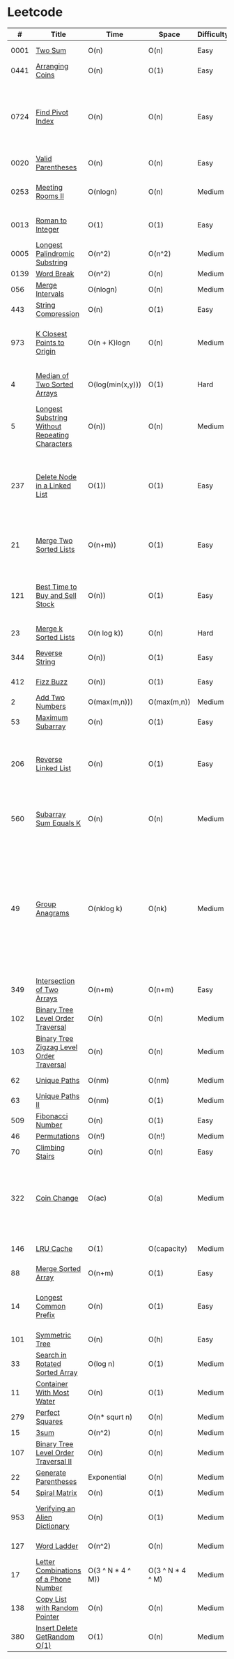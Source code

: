 # Leetcode

| #    | Title               |  Time           |  Space           | Difficulty           | Notes                  | 
|-------|-------------------- | --------------- | -----------------| ---------------   | --------------------------|
| 0001  |[Two Sum](https://leetcode.com/problems/two-sum/)|O(n)|O(n) |Easy| One-pass Hash Table                    |
| 0441  |[Arranging Coins](https://leetcode.com/problems/arranging-coins/)|O(n)|O(1) |Easy| General For Loop       |
| 0724  |[Find Pivot Index](https://leetcode.com/problems/find-pivot-index/)|O(n)|O(n) |Easy| Calculate left sum and right sum for each index. Return the index where left sum = right sum       |
| 0020  |[Valid Parentheses](https://leetcode.com/problems/valid-parentheses/)|O(n)|O(n) |Easy| Stack |
| 0253  |[Meeting Rooms II](https://leetcode.com/problems/meeting-rooms-ii/)|O(nlogn)|O(n) |Medium| Implement min-heap using PriorityQueue|
| 0013  |[Roman to Integer](https://leetcode.com/problems/roman-to-integer/)|O(1)|O(1) |Easy| Linear scan from left to right |
| 0005  |[Longest Palindromic Substring](https://leetcode.com/problems/longest-palindromic-substring/)|O(n^2)|O(n^2) |Medium| |
| 0139  |[Word Break](https://leetcode.com/problems/word-break/)|O(n^2)|O(n) |Medium| |
| 056  |[Merge Intervals](https://leetcode.com/problems/merge-intervals/)|O(nlogn)|O(n) |Medium| |
| 443  |[String Compression](https://leetcode.com/problems/string-compression/)|O(n)|O(1) |Easy| |
| 973  |[K Closest Points to Origin](https://leetcode.com/problems/k-closest-points-to-origin/)|O(n + K)logn|O(n) |Medium| Use TreeMap, distance as key and an arrayList of points|
| 4  |[Median of Two Sorted Arrays](https://leetcode.com/problems/median-of-two-sorted-arrays/)|O(log(min(x,y)))|O(1) |Hard| x and y are the lengths of two input arrays|
| 5  |[Longest Substring Without Repeating Characters](https://leetcode.com/problems/longest-substring-without-repeating-characters/)|O(n))|O(n) |Medium| Sliding window and hash set|
| 237  |[Delete Node in a Linked List](https://leetcode.com/problems/delete-node-in-a-linked-list/)|O(1))|O(1) |Easy|  Copy next node's data to the current node and adjust the next pointer of the current node|
| 21  |[Merge Two Sorted Lists](https://leetcode.com/problems/merge-two-sorted-lists/)|O(n+m))|O(1) |Easy|  n and m is the number of nodes in the given linked lists|
| 121  |[Best Time to Buy and Sell Stock](https://leetcode.com/problems/best-time-to-buy-and-sell-stock/)|O(n))|O(1) |Easy| Keep track of min price seen till date and calculate the profit for ith day|
| 23  |[ Merge k Sorted Lists](https://leetcode.com/problems/merge-k-sorted-lists/)|O(n log k))|O(n) |Hard| Use min heap|
| 344  |[Reverse String](https://leetcode.com/problems/reverse-string/)|O(n))|O(1) |Easy| 2 pointers in opposite direction|
| 412  |[Fizz Buzz](https://leetcode.com/problems/fizz-buzz/)|O(n))|O(1) |Easy| String concatenation|
| 2  |[Add Two Numbers](https://leetcode.com/problems/add-two-numbers/)|O(max(m,n)))|O(max(m,n)) |Medium| |
| 53  |[Maximum Subarray](https://leetcode.com/problems/maximum-subarray/)|O(n)|O(1) |Easy| Kadane's algorithm |
| 206  |[Reverse Linked List](https://leetcode.com/problems/reverse-linked-list/)|O(n)|O(1) |Easy| Temporarily store next node's pointer, point head to a previous dummy node |
| 560  |[Subarray Sum Equals K](https://leetcode.com/problems/subarray-sum-equals-k/)|O(n)|O(n) |Medium| Store frequency map of ebery sum seen till now |
| 49  |[Group Anagrams](https://leetcode.com/problems/group-anagrams/)|O(nklog k)|O(nk) |Medium| n is the length of input array and k is the maximum length of string , sort every string and put it as a key in HashMap and put all matching strings in its corresponding list |
| 349  |[Intersection of Two Arrays](https://leetcode.com/problems/intersection-of-two-arrays/)|O(n+m)|O(n+m) |Easy| Hashset|
| 102  |[Binary Tree Level Order Traversal](https://leetcode.com/problems/binary-tree-level-order-traversal/)|O(n)|O(n) |Medium| Queue and ArrayList|
| 103  |[Binary Tree Zigzag Level Order Traversal](https://leetcode.com/problems/binary-tree-zigzag-level-order-traversal/)|O(n)|O(n) |Medium| 2 Stacks|
| 62  |[Unique Paths](https://leetcode.com/problems/unique-paths/)|O(nm)|O(nm) |Medium| Dynamic programming|
| 63  |[Unique Paths II](https://leetcode.com/problems/unique-paths-ii/)|O(nm)|O(1) |Medium| Dynamic programming|
| 509  |[Fibonacci Number](https://leetcode.com/problems/fibonacci-number/)|O(n)|O(1) |Easy| Dynamic programming|
| 46  |[Permutations](https://leetcode.com/problems/permutations/)|O(n!)|O(n!) |Medium| Recursion|
| 70  |[Climbing Stairs](https://leetcode.com/problems/climbing-stairs/)|O(n)|O(n) |Easy| Dynamic programming|
| 322  |[Coin Change](https://leetcode.com/problems/coin-change/)|O(ac)|O(a) |Medium| a = amount to make change for, c is number of coins provided, Dynamic programming|
| 146  |[LRU Cache](https://leetcode.com/problems/lru-cache/)|O(1)|O(capacity) |Medium| Hashmap and doubly linked list|
| 88 |[Merge Sorted Array](https://leetcode.com/problems/merge-sorted-array/)|O(n+m)|O(1) |Easy| Two pointers|
| 14 |[Longest Common Prefix](https://leetcode.com/problems/longest-common-prefix/)|O(n)|O(1) |Easy| 1st string is prefix, reduce prefix until indexOf returns 1|
| 101 |[Symmetric Tree](https://leetcode.com/problems/symmetric-tree/)|O(n)|O(h) |Easy| |
| 33 |[Search in Rotated Sorted Array](https://leetcode.com/problems/search-in-rotated-sorted-array/)|O(log n)|O(1) |Medium| Binary search |
| 11 |[Container With Most Water](https://leetcode.com/problems/container-with-most-water/)|O(n)|O(1) |Medium| Two pointers |
| 279 |[Perfect Squares](https://leetcode.com/problems/perfect-squares/)|O(n* squrt n)|O(n) |Medium| Dynamic programming |
| 15 |[3sum](https://leetcode.com/problems/3sum/)|O(n^2)|O(n) |Medium| Two pointers|
| 107 |[Binary Tree Level Order Traversal II](https://leetcode.com/problems/binary-tree-level-order-traversal-ii/)|O(n)|O(n) |Medium| Queue, Stack and ArrayList|
| 22 |[Generate Parentheses](https://leetcode.com/problems/generate-parentheses/)|Exponential|O(n) |Medium| Backtracking|
| 54 |[Spiral Matrix](https://leetcode.com/problems/spiral-matrix/)|O(n)|O(1) |Medium| Just iterate|
| 953 |[Verifying an Alien Dictionary](https://leetcode.com/problems/verifying-an-alien-dictionary/)|O(n)|O(1) |Medium| Implement custom compare method|
| 127 |[Word Ladder](https://leetcode.com/problems/word-ladder/)|O(n^2)|O(n) |Medium| BFS using queue|
| 17 |[Letter Combinations of a Phone Number](https://leetcode.com/problems/letter-combinations-of-a-phone-number/)|O(3 ^ N * 4 ^ M))|O(3 ^ N * 4 ^ M) |Medium| Cartesian product using LinkedList|
| 138 |[Copy List with Random Pointer](https://leetcode.com/problems/copy-list-with-random-pointer/)|O(n)|O(n)|Medium| 2 pass technique with hash map|
| 380 |[Insert Delete GetRandom O(1)](https://leetcode.com/problems/insert-delete-getrandom-o1/)|O(1)|O(n)|Medium| ArrayList and HashMap|


